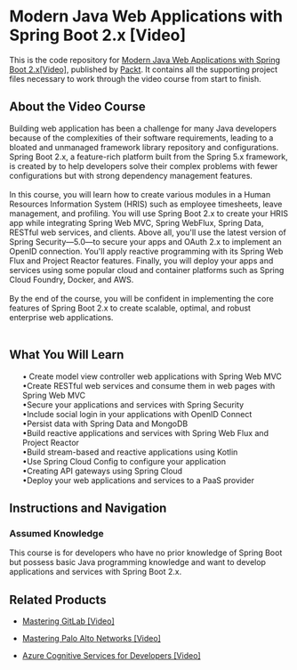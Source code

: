 # Modern Java Web Applications with Spring Boot 2.x [Video]
This is the code repository for [Modern Java Web Applications with Spring Boot 2.x[Video]]( https://www.packtpub.com/programming/modern-java-web-applications-with-spring-boot-2-x-video), published by [Packt](https://www.packtpub.com/?utm_source=github ). It contains all the supporting project files necessary to work through the video course from start to finish.
## About the Video Course	
Building web application has been a challenge for many Java developers because of the complexities of their software requirements, leading to a bloated and unmanaged framework library repository and configurations. Spring Boot 2.x, a feature-rich platform built from the Spring 5.x framework, is created by to help developers solve their complex problems with fewer configurations but with strong dependency management features. <br/><br/>
In this course, you will learn how to create various modules in a Human Resources Information System (HRIS) such as employee timesheets, leave management, and profiling. You will use Spring Boot 2.x to create your HRIS app while integrating Spring Web MVC, Spring WebFlux, Spring Data, RESTful web services, and clients. Above all, you'll use the latest version of Spring Security—5.0—to secure your apps and OAuth 2.x to implement an OpenID connection. You'll apply reactive programming with its Spring Web Flux and Project Reactor features. Finally, you will deploy your apps and services using some popular cloud and container platforms such as Spring Cloud Foundry, Docker, and AWS. <br/><br/>
By the end of the course, you will be confident in implementing the core features of Spring Boot 2.x to create scalable, optimal, and robust enterprise web applications. <br/><br/>
<H2>What You Will Learn</H2>
<DIV class>

<UL>
• Create model view controller web applications with Spring Web MVC<br/>
•Create RESTful web services and consume them in web pages with Spring Web MVC<br/>
•Secure your applications and services with Spring Security<br/>
•Include social login in your applications with OpenID Connect<br/>
•Persist data with Spring Data and MongoDB<br/>
•Build reactive applications and services with Spring Web Flux and Project Reactor<br/>
•Build stream-based and reactive applications using Kotlin<br/>
•Use Spring Cloud Config to configure your application<br/>
•Creating API gateways using Spring Cloud<br/>
•Deploy your web applications and services to a PaaS provider<br/>


</LI></UL></DIV>

## Instructions and Navigation
### Assumed Knowledge
This course is for developers who have no prior knowledge of Spring Boot but possess basic Java programming knowledge and want to develop applications and services with Spring Boot 2.x.
## Related Products
* [Mastering GitLab [Video]](https://www.packtpub.com/networking-and-servers/mastering-gitlab-video?utm_source=github&utm_medium=repository&utm_campaign=9781789537642)

* [Mastering Palo Alto Networks [Video]](https://www.packtpub.com/networking-and-servers/mastering-palo-alto-networks-video)

* [Azure Cognitive Services for Developers [Video]](https://www.packtpub.com/application-development/azure-cognitive-services-developers-video)
